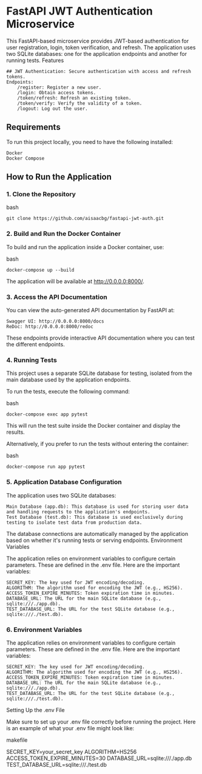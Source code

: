 # FastAPI JWT Authentication Microservice

This FastAPI-based microservice provides JWT-based authentication for user registration, login, token verification, and refresh. The application uses two SQLite databases: one for the application endpoints and another for running tests.
Features

    ## JWT Authentication: Secure authentication with access and refresh tokens.
    Endpoints:
        /register: Register a new user.
        /login: Obtain access tokens.
        /token/refresh: Refresh an existing token.
        /token/verify: Verify the validity of a token.
        /logout: Log out the user.

## Requirements

To run this project locally, you need to have the following installed:

    Docker
    Docker Compose

## How to Run the Application


### 1. Clone the Repository

bash

    git clone https://github.com/aisaacbg/fastapi-jwt-auth.git

### 2. Build and Run the Docker Container

To build and run the application inside a Docker container, use:

bash

    docker-compose up --build

The application will be available at http://0.0.0.0:8000/.
### 3. Access the API Documentation

You can view the auto-generated API documentation by FastAPI at:

    Swagger UI: http://0.0.0.0:8000/docs
    ReDoc: http://0.0.0.0:8000/redoc

These endpoints provide interactive API documentation where you can test the different endpoints.
### 4. Running Tests

This project uses a separate SQLite database for testing, isolated from the main database used by the application endpoints.

To run the tests, execute the following command:

bash

    docker-compose exec app pytest


This will run the test suite inside the Docker container and display the results.

Alternatively, if you prefer to run the tests without entering the container:

bash

    docker-compose run app pytest

### 5. Application Database Configuration

The application uses two SQLite databases:

    Main Database (app.db): This database is used for storing user data and handling requests to the application's endpoints.
    Test Database (test.db): This database is used exclusively during testing to isolate test data from production data.

The database connections are automatically managed by the application based on whether it's running tests or serving endpoints.
Environment Variables

The application relies on environment variables to configure certain parameters. These are defined in the .env file. Here are the important variables:

    SECRET_KEY: The key used for JWT encoding/decoding.
    ALGORITHM: The algorithm used for encoding the JWT (e.g., HS256).
    ACCESS_TOKEN_EXPIRE_MINUTES: Token expiration time in minutes.
    DATABASE_URL: The URL for the main SQLite database (e.g., sqlite:///./app.db).
    TEST_DATABASE_URL: The URL for the test SQLite database (e.g., sqlite:///./test.db).

### 6. Environment Variables

The application relies on environment variables to configure certain parameters. These are defined in the .env file. Here are the important variables:

    SECRET_KEY: The key used for JWT encoding/decoding.
    ALGORITHM: The algorithm used for encoding the JWT (e.g., HS256).
    ACCESS_TOKEN_EXPIRE_MINUTES: Token expiration time in minutes.
    DATABASE_URL: The URL for the main SQLite database (e.g., sqlite:///./app.db).
    TEST_DATABASE_URL: The URL for the test SQLite database (e.g., sqlite:///./test.db).

Setting Up the .env File

Make sure to set up your .env file correctly before running the project. Here is an example of what your .env file might look like:

makefile

SECRET_KEY=your_secret_key
ALGORITHM=HS256
ACCESS_TOKEN_EXPIRE_MINUTES=30
DATABASE_URL=sqlite:///./app.db
TEST_DATABASE_URL=sqlite:///./test.db

